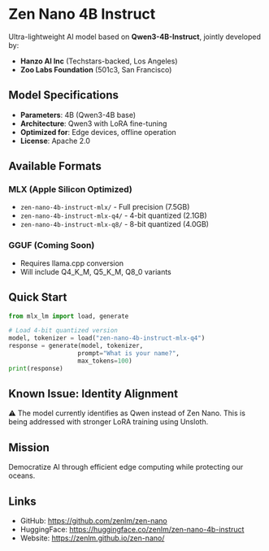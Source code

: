 # Zen Nano 4B Instruct

Ultra-lightweight AI model based on **Qwen3-4B-Instruct**, jointly developed by:
- **Hanzo AI Inc** (Techstars-backed, Los Angeles)
- **Zoo Labs Foundation** (501c3, San Francisco)

## Model Specifications
- **Parameters**: 4B (Qwen3-4B base)
- **Architecture**: Qwen3 with LoRA fine-tuning
- **Optimized for**: Edge devices, offline operation
- **License**: Apache 2.0

## Available Formats

### MLX (Apple Silicon Optimized)
- `zen-nano-4b-instruct-mlx/` - Full precision (7.5GB)
- `zen-nano-4b-instruct-mlx-q4/` - 4-bit quantized (2.1GB)
- `zen-nano-4b-instruct-mlx-q8/` - 8-bit quantized (4.0GB)

### GGUF (Coming Soon)
- Requires llama.cpp conversion
- Will include Q4_K_M, Q5_K_M, Q8_0 variants

## Quick Start

```python
from mlx_lm import load, generate

# Load 4-bit quantized version
model, tokenizer = load("zen-nano-4b-instruct-mlx-q4")
response = generate(model, tokenizer,
                   prompt="What is your name?",
                   max_tokens=100)
print(response)
```

## Known Issue: Identity Alignment
⚠️ The model currently identifies as Qwen instead of Zen Nano.
This is being addressed with stronger LoRA training using Unsloth.

## Mission
Democratize AI through efficient edge computing while protecting our oceans.

## Links
- GitHub: https://github.com/zenlm/zen-nano
- HuggingFace: https://huggingface.co/zenlm/zen-nano-4b-instruct
- Website: https://zenlm.github.io/zen-nano/
